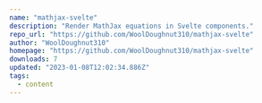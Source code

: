 ```yaml
---
name: "mathjax-svelte"
description: "Render MathJax equations in Svelte components."
repo_url: "https://github.com/WoolDoughnut310/mathjax-svelte"
author: "WoolDoughnut310"
homepage: "https://github.com/WoolDoughnut310/mathjax-svelte"
downloads: 7
updated: "2023-01-08T12:02:34.886Z"
tags: 
  - content
---
```

